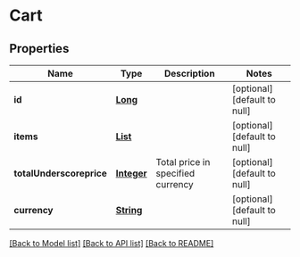 # Cart
## Properties

Name | Type | Description | Notes
------------ | ------------- | ------------- | -------------
**id** | [**Long**](long.md) |  | [optional] [default to null]
**items** | [**List**](Cart_item.md) |  | [optional] [default to null]
**totalUnderscoreprice** | [**Integer**](integer.md) | Total price in specified currency | [optional] [default to null]
**currency** | [**String**](string.md) |  | [optional] [default to null]

[[Back to Model list]](../README.md#documentation-for-models) [[Back to API list]](../README.md#documentation-for-api-endpoints) [[Back to README]](../README.md)

